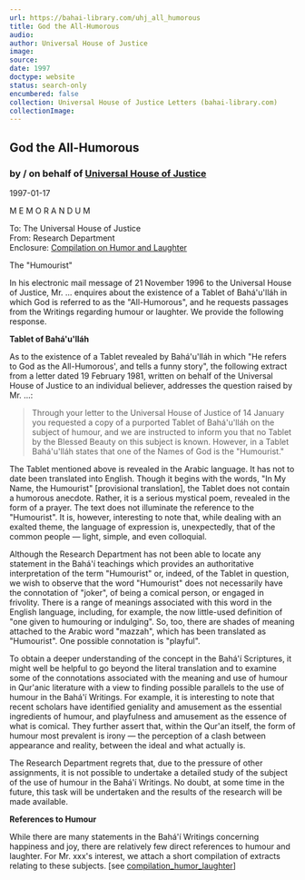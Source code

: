 ```yaml
---
url: https://bahai-library.com/uhj_all_humorous
title: God the All-Humorous
audio: 
author: Universal House of Justice
image: 
source: 
date: 1997
doctype: website
status: search-only
encumbered: false
collection: Universal House of Justice Letters (bahai-library.com)
collectionImage: 
---
```



## God the All-Humorous

### by / on behalf of [Universal House of Justice](https://bahai-library.com/author/Universal+House+of+Justice)

1997-01-17


M E M O R A N D U M

To: The Universal House of Justice  
From: Research Department  
Enclosure: [Compilation on Humor and Laughter](http://bahai-library.com/compilation_humor_laughter)

The "Humourist"

In his electronic mail message of 21 November 1996 to the Universal House of Justice, Mr. ... enquires about the existence of a Tablet of Bahá'u'lláh in which God is referred to as the "All-Humorous", and he requests passages from the Writings regarding humour or laughter. We provide the following response.

**Tablet of Bahá'u'lláh**

As to the existence of a Tablet revealed by Bahá'u'lláh in which "He refers to God as the All-Humorous', and tells a funny story", the following extract from a letter dated 19 February 1981, written on behalf of the Universal House of Justice to an individual believer, addresses the question raised by Mr. ...:

> Through your letter to the Universal House of Justice of 14 January you requested a copy of a purported Tablet of Bahá'u'lláh on the subject of humour, and we are instructed to inform you that no Tablet by the Blessed Beauty on this subject is known. However, in a Tablet Bahá'u'lláh states that one of the Names of God is the "Humourist."

The Tablet mentioned above is revealed in the Arabic language. It has not to date been translated into English. Though it begins with the words, "In My Name, the Humourist" \[provisional translation\], the Tablet does not contain a humorous anecdote. Rather, it is a serious mystical poem, revealed in the form of a prayer. The text does not illuminate the reference to the "Humourist". It is, however, interesting to note that, while dealing with an exalted theme, the language of expression is, unexpectedly, that of the common people — light, simple, and even colloquial.

Although the Research Department has not been able to locate any statement in the Bahá'í teachings which provides an authoritative interpretation of the term "Humourist" or, indeed, of the Tablet in question, we wish to observe that the word "Humourist" does not necessarily have the connotation of "joker", of being a comical person, or engaged in frivolity. There is a range of meanings associated with this word in the English language, including, for example, the now little-used definition of "one given to humouring or indulging". So, too, there are shades of meaning attached to the Arabic word "mazzah", which has been translated as "Humourist". One possible connotation is "playful".

To obtain a deeper understanding of the concept in the Bahá'í Scriptures, it might well be helpful to go beyond the literal translation and to examine some of the connotations associated with the meaning and use of humour in Qur'anic literature with a view to finding possible parallels to the use of humour in the Bahá'í Writings. For example, it is interesting to note that recent scholars have identified geniality and amusement as the essential ingredients of humour, and playfulness and amusement as the essence of what is comical. They further assert that, within the Qur'an itself, the form of humour most prevalent is irony — the perception of a clash between appearance and reality, between the ideal and what actually is.

The Research Department regrets that, due to the pressure of other assignments, it is not possible to undertake a detailed study of the subject of the use of humour in the Bahá'í Writings. No doubt, at some time in the future, this task will be undertaken and the results of the research will be made available.

**References to Humour**

While there are many statements in the Bahá'í Writings concerning happiness and joy, there are relatively few direct references to humour and laughter. For Mr. xxx's interest, we attach a short compilation of extracts relating to these subjects. \[see [compilation\_humor\_laughter](https://bahai-library.com/compilation_humor_laughter)\]